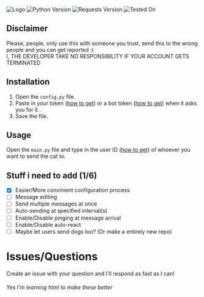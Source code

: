 ![Logo](https://media.discordapp.net/attachments/776757011589103626/896327707586089010/Untitled76_3.png)
![Python Version](https://img.shields.io/badge/Python-3.10.0-yellow?style=flat&logo=python) ![Requests Version](https://img.shields.io/badge/Requests-2.26.0-blue) ![Tested On](https://img.shields.io/badge/Tested%20on-Termux-blue?style=flat&logo=github)
## Disclaimer
Please, people, only use this with someone you trust, send this to the wrong people and you can get reported :(<br>
I, THE DEVELOPER TAKE NO RESPONSIBILITY IF YOUR ACCOUNT GETS TERMINATED
## Installation
1. Open the `config.py` file.
2. Paste in your token ([how to get](https://pcstrike.com/how-to-get-discord-token/)) or a bot token ([how to get](https://www.writebots.com/discord-bot-token/)) when it asks you for it
.
3. Save the file.
## Usage
Open the `main.py` file and type in the user ID ([how to get](https://www.remote.tools/remote-work/how-to-find-discord-id)) of whoever you want to send the cat to.
## Stuff i need to add (1/6)
- [x] Easier/More convinient configuration process
- [ ] Message editing
- [ ] Send multiple messages at once
- [ ] Auto-sending at specified interval(s)
- [ ] Enable/Disable pinging at message arrival
- [ ] Enable/Disable auto-react
- [ ] Maybe let users send dogs too? (Or make a entirely new repo)
# Issues/Questions
Create an issue with your question and I'll respond as fast as I can!<br>
###### Yes I'm learning html to make these better
